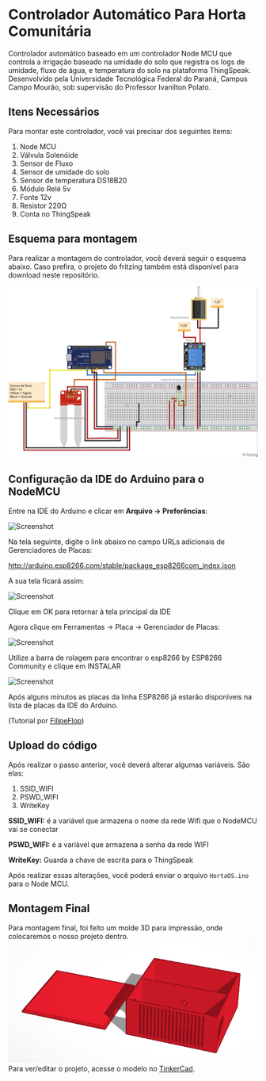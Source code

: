 # Controlador Automático Para Horta Comunitária
Controlador automático baseado em um controlador Node MCU que controla a irrigação baseado na umidade do solo que registra os logs de umidade, fluxo de água, e temperatura do solo na plataforma ThingSpeak. Desenvolvido pela Universidade Tecnológica Federal do Paraná, Campus Campo Mourão, sob supervisão do Professor Ivanilton Polato.

## Itens Necessários
Para montar este controlador, você vai precisar dos seguintes items:
1. Node MCU
2. Válvula Solenóide
3. Sensor de Fluxo
4. Sensor de umidade do solo
5. Sensor de temperatura DS18B20
6. Módulo Relé 5v
7. Fonte 12v
8. Resistor 220Ω
9. Conta no ThingSpeak

## Esquema para montagem
Para realizar a montagem do controlador, você deverá seguir o esquema abaixo. Caso prefira, o projeto do fritzing também está disponível para download neste repositório.

![Screenshot](https://raw.githubusercontent.com/WillianRod/Controlador-Autom-tico-Para-Horta-Comunit-ria/master/Esquema%20de%20montagem.jpg)

## Configuração da IDE do Arduino para o NodeMCU
Entre na IDE do Arduino e clicar em **Arquivo -> Preferências**:

![Screenshot](https://www.filipeflop.com/wp-content/uploads/2016/05/IDE-Arquivo.png)

Na tela seguinte, digite o link abaixo no campo URLs adicionais de Gerenciadores de Placas:

http://arduino.esp8266.com/stable/package_esp8266com_index.json

A sua tela ficará assim:

![Screenshot](https://www.filipeflop.com/wp-content/uploads/2016/05/IDE-Preferencias.png)

Clique em OK para retornar à tela principal da IDE

Agora clique em Ferramentas -> Placa -> Gerenciador de Placas:

![Screenshot](https://www.filipeflop.com/wp-content/uploads/2016/05/IDE-Menu-Ferramentas-Placa.png)

Utilize a barra de rolagem para encontrar o esp8266 by ESP8266 Community e clique em INSTALAR

![Screenshot](https://www.filipeflop.com/wp-content/uploads/2016/05/IDE-Gerenciador-de-placas.png)

Após alguns minutos as placas da linha ESP8266 já estarão disponíveis na lista de placas da IDE do Arduino.

(Tutorial por [FilipeFlop](https://www.filipeflop.com/blog/programar-nodemcu-com-ide-arduino/))

## Upload do código
Após realizar o passo anterior, você deverá alterar algumas variáveis. São elas:

1. SSID_WIFI
2. PSWD_WIFI
3. WriteKey

**SSID_WIFI:** é a variável que armazena o nome da rede Wifi que o NodeMCU vai se conectar

**PSWD_WIFI:** é a variável que armazena a senha da rede WIFI

**WriteKey:** Guarda a chave de escrita para o ThingSpeak

Após realizar essas alterações, você poderá enviar o arquivo ```HortaOS.ino``` para o Node MCU. 

## Montagem Final
Para montagem final, foi feito um molde 3D para impressão, onde colocaremos o nosso projeto dentro.
![Screenshot](https://raw.githubusercontent.com/WillianRod/Controlador-Autom-tico-Para-Horta-Comunit-ria/master/Caixa%203D.png)
Para ver/editar o projeto, acesse o modelo no [TinkerCad](https://www.tinkercad.com/things/bN6BkPSU1yL-caixa-horta).
